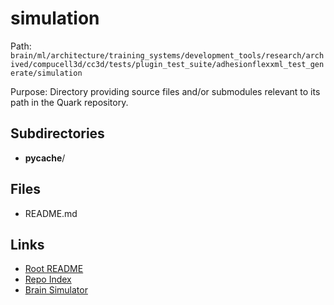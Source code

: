 # simulation

Path: `brain/ml/architecture/training_systems/development_tools/research/archived/compucell3d/cc3d/tests/plugin_test_suite/adhesionflexxml_test_generate/simulation`

Purpose: Directory providing source files and/or submodules relevant to its path in the Quark repository.

## Subdirectories
- __pycache__/

## Files
- README.md

## Links
- [Root README](../../../../../../../../../../../../README.md)
- [Repo Index](../../../../../../../../../../../../repo_index.json)
- [Brain Simulator](../../../../../../../../../../../../brain/architecture/brain_simulator.py)
